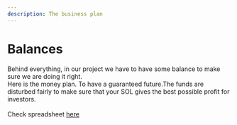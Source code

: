 ```yaml
---
description: The business plan
---
```


# Balances

Behind everything, in our project we have to have some balance to make sure we are doing it right. \
Here is the money plan. To have a guaranteed future.The funds are disturbed fairly to make sure that your SOL gives the best possible profit for investors.\
\
Check spreadsheet [here ](budget-spreadsheet.md)
